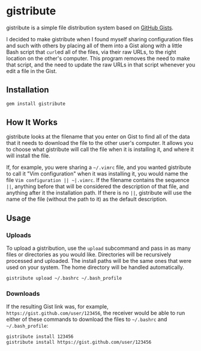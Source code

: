 # gistribute

gistribute is a simple file distribution system based on [GitHub
Gists](https://gist.github.com/).

I decided to make gistribute when I found myself sharing configuration files
and such with others by placing all of them into a Gist along with a little
Bash script that `curl`ed all of the files, via their raw URLs, to the right
location on the other's computer. This program removes the need to make that
script, and the need to update the raw URLs in that script whenever you edit
a file in the Gist.

## Installation

```sh
gem install gistribute
```

## How It Works

gistribute looks at the filename that you enter on Gist to find all of the
data that it needs to download the file to the other user's computer. It
allows you to choose what gistribute will call the file when it is installing
it, and where it will install the file.

If, for example, you were sharing a `~/.vimrc` file, and you wanted gistribute to
call it "Vim configuration" when it was installing it, you would name the file
`Vim configuration || ~|.vimrc`. If the filename contains the sequence `||`,
anything before that will be considered the description of that file, and
anything after it the installation path. If there is no `||`, gistribute will
use the name of the file (without the path to it) as the default description.

## Usage

### Uploads

To upload a gistribution, use the `upload` subcommand and pass in as many files
or directories as you would like. Directories will be recursively processed and
uploaded. The install paths will be the same ones that were used on your
system. The home directory will be handled automatically.

```sh
gistribute upload ~/.bashrc ~/.bash_profile
```

### Downloads

If the resulting Gist link was, for example, `https://gist.github.com/user/123456`,
the receiver would be able to run either of these commands to download the files
to `~/.bashrc` and `~/.bash_profile`:

```sh
gistribute install 123456
gistribute install https://gist.github.com/user/123456
```
